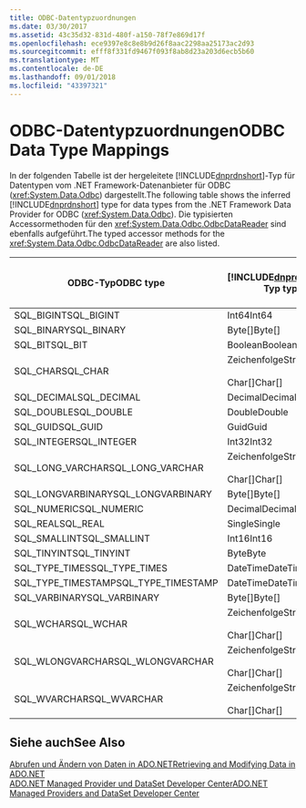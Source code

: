 ```yaml
---
title: ODBC-Datentypzuordnungen
ms.date: 03/30/2017
ms.assetid: 43c35d32-831d-480f-a150-78f7e869d17f
ms.openlocfilehash: ece9397e8c8e8b9d26f8aac2298aa25173ac2d93
ms.sourcegitcommit: efff8f331fd9467f093f8ab8d23a203d6ecb5b60
ms.translationtype: MT
ms.contentlocale: de-DE
ms.lasthandoff: 09/01/2018
ms.locfileid: "43397321"
---
```

# <a name="odbc-data-type-mappings"></a><span data-ttu-id="5a5b5-102">ODBC-Datentypzuordnungen</span><span class="sxs-lookup"><span data-stu-id="5a5b5-102">ODBC Data Type Mappings</span></span>
<span data-ttu-id="5a5b5-103">In der folgenden Tabelle ist der hergeleitete [!INCLUDE[dnprdnshort](../../../../includes/dnprdnshort-md.md)]-Typ für Datentypen vom .NET Framework-Datenanbieter für ODBC (<xref:System.Data.Odbc>) dargestellt.</span><span class="sxs-lookup"><span data-stu-id="5a5b5-103">The following table shows the inferred [!INCLUDE[dnprdnshort](../../../../includes/dnprdnshort-md.md)] type for data types from the .NET Framework Data Provider for ODBC (<xref:System.Data.Odbc>).</span></span> <span data-ttu-id="5a5b5-104">Die typisierten Accessormethoden für den <xref:System.Data.Odbc.OdbcDataReader> sind ebenfalls aufgeführt.</span><span class="sxs-lookup"><span data-stu-id="5a5b5-104">The typed accessor methods for the <xref:System.Data.Odbc.OdbcDataReader> are also listed.</span></span>  
  
|<span data-ttu-id="5a5b5-105">ODBC-Typ</span><span class="sxs-lookup"><span data-stu-id="5a5b5-105">ODBC type</span></span>|[!INCLUDE[dnprdnshort](../../../../includes/dnprdnshort-md.md)]<span data-ttu-id="5a5b5-106">-Typ</span><span class="sxs-lookup"><span data-stu-id="5a5b5-106"> type</span></span>|<span data-ttu-id="5a5b5-107">Typisierter [!INCLUDE[dnprdnshort](../../../../includes/dnprdnshort-md.md)]-Accessor</span><span class="sxs-lookup"><span data-stu-id="5a5b5-107">[!INCLUDE[dnprdnshort](../../../../includes/dnprdnshort-md.md)] typed accessor</span></span>|  
|---------------|----------------------------------------------------------------------|--------------------------------------------------------------------------------|  
|<span data-ttu-id="5a5b5-108">SQL_BIGINT</span><span class="sxs-lookup"><span data-stu-id="5a5b5-108">SQL_BIGINT</span></span>|<span data-ttu-id="5a5b5-109">Int64</span><span class="sxs-lookup"><span data-stu-id="5a5b5-109">Int64</span></span>|<span data-ttu-id="5a5b5-110">GetInt64()</span><span class="sxs-lookup"><span data-stu-id="5a5b5-110">GetInt64()</span></span>|  
|<span data-ttu-id="5a5b5-111">SQL_BINARY</span><span class="sxs-lookup"><span data-stu-id="5a5b5-111">SQL_BINARY</span></span>|<span data-ttu-id="5a5b5-112">Byte[]</span><span class="sxs-lookup"><span data-stu-id="5a5b5-112">Byte[]</span></span>|<span data-ttu-id="5a5b5-113">GetBytes()</span><span class="sxs-lookup"><span data-stu-id="5a5b5-113">GetBytes()</span></span>|  
|<span data-ttu-id="5a5b5-114">SQL_BIT</span><span class="sxs-lookup"><span data-stu-id="5a5b5-114">SQL_BIT</span></span>|<span data-ttu-id="5a5b5-115">Boolean</span><span class="sxs-lookup"><span data-stu-id="5a5b5-115">Boolean</span></span>|<span data-ttu-id="5a5b5-116">GetBoolean()</span><span class="sxs-lookup"><span data-stu-id="5a5b5-116">GetBoolean()</span></span>|  
|<span data-ttu-id="5a5b5-117">SQL_CHAR</span><span class="sxs-lookup"><span data-stu-id="5a5b5-117">SQL_CHAR</span></span>|<span data-ttu-id="5a5b5-118">Zeichenfolge</span><span class="sxs-lookup"><span data-stu-id="5a5b5-118">String</span></span><br /><br /> <span data-ttu-id="5a5b5-119">Char[]</span><span class="sxs-lookup"><span data-stu-id="5a5b5-119">Char[]</span></span>|<span data-ttu-id="5a5b5-120">GetString()</span><span class="sxs-lookup"><span data-stu-id="5a5b5-120">GetString()</span></span><br /><br /> <span data-ttu-id="5a5b5-121">GetChars()</span><span class="sxs-lookup"><span data-stu-id="5a5b5-121">GetChars()</span></span>|  
|<span data-ttu-id="5a5b5-122">SQL_DECIMAL</span><span class="sxs-lookup"><span data-stu-id="5a5b5-122">SQL_DECIMAL</span></span>|<span data-ttu-id="5a5b5-123">Decimal</span><span class="sxs-lookup"><span data-stu-id="5a5b5-123">Decimal</span></span>|<span data-ttu-id="5a5b5-124">GetDecimal()</span><span class="sxs-lookup"><span data-stu-id="5a5b5-124">GetDecimal()</span></span>|  
|<span data-ttu-id="5a5b5-125">SQL_DOUBLE</span><span class="sxs-lookup"><span data-stu-id="5a5b5-125">SQL_DOUBLE</span></span>|<span data-ttu-id="5a5b5-126">Double</span><span class="sxs-lookup"><span data-stu-id="5a5b5-126">Double</span></span>|<span data-ttu-id="5a5b5-127">GetDouble()</span><span class="sxs-lookup"><span data-stu-id="5a5b5-127">GetDouble()</span></span>|  
|<span data-ttu-id="5a5b5-128">SQL_GUID</span><span class="sxs-lookup"><span data-stu-id="5a5b5-128">SQL_GUID</span></span>|<span data-ttu-id="5a5b5-129">Guid</span><span class="sxs-lookup"><span data-stu-id="5a5b5-129">Guid</span></span>|<span data-ttu-id="5a5b5-130">GetGuid()</span><span class="sxs-lookup"><span data-stu-id="5a5b5-130">GetGuid()</span></span>|  
|<span data-ttu-id="5a5b5-131">SQL_INTEGER</span><span class="sxs-lookup"><span data-stu-id="5a5b5-131">SQL_INTEGER</span></span>|<span data-ttu-id="5a5b5-132">Int32</span><span class="sxs-lookup"><span data-stu-id="5a5b5-132">Int32</span></span>|<span data-ttu-id="5a5b5-133">GetInt32()</span><span class="sxs-lookup"><span data-stu-id="5a5b5-133">GetInt32()</span></span>|  
|<span data-ttu-id="5a5b5-134">SQL_LONG_VARCHAR</span><span class="sxs-lookup"><span data-stu-id="5a5b5-134">SQL_LONG_VARCHAR</span></span>|<span data-ttu-id="5a5b5-135">Zeichenfolge</span><span class="sxs-lookup"><span data-stu-id="5a5b5-135">String</span></span><br /><br /> <span data-ttu-id="5a5b5-136">Char[]</span><span class="sxs-lookup"><span data-stu-id="5a5b5-136">Char[]</span></span>|<span data-ttu-id="5a5b5-137">GetString()</span><span class="sxs-lookup"><span data-stu-id="5a5b5-137">GetString()</span></span><br /><br /> <span data-ttu-id="5a5b5-138">GetChars()</span><span class="sxs-lookup"><span data-stu-id="5a5b5-138">GetChars()</span></span>|  
|<span data-ttu-id="5a5b5-139">SQL_LONGVARBINARY</span><span class="sxs-lookup"><span data-stu-id="5a5b5-139">SQL_LONGVARBINARY</span></span>|<span data-ttu-id="5a5b5-140">Byte[]</span><span class="sxs-lookup"><span data-stu-id="5a5b5-140">Byte[]</span></span>|<span data-ttu-id="5a5b5-141">GetBytes()</span><span class="sxs-lookup"><span data-stu-id="5a5b5-141">GetBytes()</span></span>|  
|<span data-ttu-id="5a5b5-142">SQL_NUMERIC</span><span class="sxs-lookup"><span data-stu-id="5a5b5-142">SQL_NUMERIC</span></span>|<span data-ttu-id="5a5b5-143">Decimal</span><span class="sxs-lookup"><span data-stu-id="5a5b5-143">Decimal</span></span>|<span data-ttu-id="5a5b5-144">GetDecimal()</span><span class="sxs-lookup"><span data-stu-id="5a5b5-144">GetDecimal()</span></span>|  
|<span data-ttu-id="5a5b5-145">SQL_REAL</span><span class="sxs-lookup"><span data-stu-id="5a5b5-145">SQL_REAL</span></span>|<span data-ttu-id="5a5b5-146">Single</span><span class="sxs-lookup"><span data-stu-id="5a5b5-146">Single</span></span>|<span data-ttu-id="5a5b5-147">GetFloat()</span><span class="sxs-lookup"><span data-stu-id="5a5b5-147">GetFloat()</span></span>|  
|<span data-ttu-id="5a5b5-148">SQL_SMALLINT</span><span class="sxs-lookup"><span data-stu-id="5a5b5-148">SQL_SMALLINT</span></span>|<span data-ttu-id="5a5b5-149">Int16</span><span class="sxs-lookup"><span data-stu-id="5a5b5-149">Int16</span></span>|<span data-ttu-id="5a5b5-150">GetInt16()</span><span class="sxs-lookup"><span data-stu-id="5a5b5-150">GetInt16()</span></span>|  
|<span data-ttu-id="5a5b5-151">SQL_TINYINT</span><span class="sxs-lookup"><span data-stu-id="5a5b5-151">SQL_TINYINT</span></span>|<span data-ttu-id="5a5b5-152">Byte</span><span class="sxs-lookup"><span data-stu-id="5a5b5-152">Byte</span></span>|<span data-ttu-id="5a5b5-153">GetByte()</span><span class="sxs-lookup"><span data-stu-id="5a5b5-153">GetByte()</span></span>|  
|<span data-ttu-id="5a5b5-154">SQL_TYPE_TIMES</span><span class="sxs-lookup"><span data-stu-id="5a5b5-154">SQL_TYPE_TIMES</span></span>|<span data-ttu-id="5a5b5-155">DateTime</span><span class="sxs-lookup"><span data-stu-id="5a5b5-155">DateTime</span></span>|<span data-ttu-id="5a5b5-156">GetDateTime()</span><span class="sxs-lookup"><span data-stu-id="5a5b5-156">GetDateTime()</span></span>|  
|<span data-ttu-id="5a5b5-157">SQL_TYPE_TIMESTAMP</span><span class="sxs-lookup"><span data-stu-id="5a5b5-157">SQL_TYPE_TIMESTAMP</span></span>|<span data-ttu-id="5a5b5-158">DateTime</span><span class="sxs-lookup"><span data-stu-id="5a5b5-158">DateTime</span></span>|<span data-ttu-id="5a5b5-159">GetDateTime()</span><span class="sxs-lookup"><span data-stu-id="5a5b5-159">GetDateTime()</span></span>|  
|<span data-ttu-id="5a5b5-160">SQL_VARBINARY</span><span class="sxs-lookup"><span data-stu-id="5a5b5-160">SQL_VARBINARY</span></span>|<span data-ttu-id="5a5b5-161">Byte[]</span><span class="sxs-lookup"><span data-stu-id="5a5b5-161">Byte[]</span></span>|<span data-ttu-id="5a5b5-162">GetBytes()</span><span class="sxs-lookup"><span data-stu-id="5a5b5-162">GetBytes()</span></span>|  
|<span data-ttu-id="5a5b5-163">SQL_WCHAR</span><span class="sxs-lookup"><span data-stu-id="5a5b5-163">SQL_WCHAR</span></span>|<span data-ttu-id="5a5b5-164">Zeichenfolge</span><span class="sxs-lookup"><span data-stu-id="5a5b5-164">String</span></span><br /><br /> <span data-ttu-id="5a5b5-165">Char[]</span><span class="sxs-lookup"><span data-stu-id="5a5b5-165">Char[]</span></span>|<span data-ttu-id="5a5b5-166">GetString()</span><span class="sxs-lookup"><span data-stu-id="5a5b5-166">GetString()</span></span><br /><br /> <span data-ttu-id="5a5b5-167">GetChars()</span><span class="sxs-lookup"><span data-stu-id="5a5b5-167">GetChars()</span></span>|  
|<span data-ttu-id="5a5b5-168">SQL_WLONGVARCHAR</span><span class="sxs-lookup"><span data-stu-id="5a5b5-168">SQL_WLONGVARCHAR</span></span>|<span data-ttu-id="5a5b5-169">Zeichenfolge</span><span class="sxs-lookup"><span data-stu-id="5a5b5-169">String</span></span><br /><br /> <span data-ttu-id="5a5b5-170">Char[]</span><span class="sxs-lookup"><span data-stu-id="5a5b5-170">Char[]</span></span>|<span data-ttu-id="5a5b5-171">GetString()</span><span class="sxs-lookup"><span data-stu-id="5a5b5-171">GetString()</span></span><br /><br /> <span data-ttu-id="5a5b5-172">GetChars()</span><span class="sxs-lookup"><span data-stu-id="5a5b5-172">GetChars()</span></span>|  
|<span data-ttu-id="5a5b5-173">SQL_WVARCHAR</span><span class="sxs-lookup"><span data-stu-id="5a5b5-173">SQL_WVARCHAR</span></span>|<span data-ttu-id="5a5b5-174">Zeichenfolge</span><span class="sxs-lookup"><span data-stu-id="5a5b5-174">String</span></span><br /><br /> <span data-ttu-id="5a5b5-175">Char[]</span><span class="sxs-lookup"><span data-stu-id="5a5b5-175">Char[]</span></span>|<span data-ttu-id="5a5b5-176">GetString()</span><span class="sxs-lookup"><span data-stu-id="5a5b5-176">GetString()</span></span><br /><br /> <span data-ttu-id="5a5b5-177">GetChars()</span><span class="sxs-lookup"><span data-stu-id="5a5b5-177">GetChars()</span></span>|  
  
## <a name="see-also"></a><span data-ttu-id="5a5b5-178">Siehe auch</span><span class="sxs-lookup"><span data-stu-id="5a5b5-178">See Also</span></span>  
 [<span data-ttu-id="5a5b5-179">Abrufen und Ändern von Daten in ADO.NET</span><span class="sxs-lookup"><span data-stu-id="5a5b5-179">Retrieving and Modifying Data in ADO.NET</span></span>](../../../../docs/framework/data/adonet/retrieving-and-modifying-data.md)  
 [<span data-ttu-id="5a5b5-180">ADO.NET Managed Provider und DataSet Developer Center</span><span class="sxs-lookup"><span data-stu-id="5a5b5-180">ADO.NET Managed Providers and DataSet Developer Center</span></span>](https://go.microsoft.com/fwlink/?LinkId=217917)
